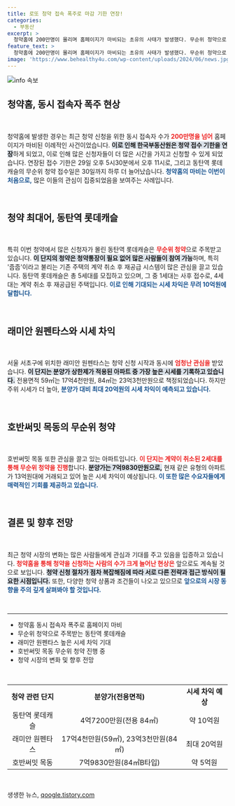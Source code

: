 ```yaml
---
title: 로또 청약 접속 폭주로 마감 기한 연장!
categories:
  - 부동산
excerpt: >
  청약홈에 200만명이 몰리며 홈페이지가 마비되는 초유의 사태가 발생했다. 무순위 청약으로 기대되는 최소 10억 시세 차익을 향한 열기가 불길처럼 타올랐고, 부동산원은 접수 마감 기한을 이례적으로 연장했다. 궁금하다면 클릭하세요!
feature_text: >
  청약홈에 200만명이 몰리며 홈페이지가 마비되는 초유의 사태가 발생했다. 무순위 청약으로 기대되는 최소 10억 시세 차익을 향한 열기가 불길처럼 타올랐고, 부동산원은 접수 마감 기한을 이례적으로 연장했다. 궁금하다면 클릭하세요!
image: 'https://www.behealthy4u.com/wp-content/uploads/2024/06/news.jpg'
---
```


<p><img src="https://www.behealthy4u.com/wp-content/uploads/2024/06/news.jpg" alt="info 속보" /></p>

<h2 data-ke-size="size26">청약홈, 동시 접속자 폭주 현상</h2>

<p data-ke-size="size16">&nbsp;</p>

<p>청약홈에 발생한 경우는 최근 청약 신청을 위한 동시 접속자 수가 <b><span style="color: #ee2323;">200만명을 넘어</span></b> 홈페이지가 마비된 이례적인 사건이었습니다. <b><span style="background-color: #21538527;">이로 인해 한국부동산원은 청약 접수 기한을 연장</span></b>하게 되었고, 이로 인해 많은 신청자들이 더 많은 시간을 가지고 신청할 수 있게 되었습니다. 연장된 접수 기한은 29일 오후 5시30분에서 오후 11시로, 그리고 동탄역 롯데캐슬의 무순위 청약 접수일은 30일까지 하루 더 늘어났습니다. <b><span style="color: #1a5490;">청약홈의 마비는 이번이 처음으로,</span></b> 많은 이들의 관심이 집중되었음을 보여주는 사례입니다.</p>

<p data-ke-size="size16">&nbsp;</p>

<h2 data-ke-size="size26">청약 최대어, 동탄역 롯데캐슬</h2>

<p data-ke-size="size16">&nbsp;</p>

<p>특히 이번 청약에서 많은 신청자가 몰린 동탄역 롯데캐슬은 <b><span style="color: #ee2323;">무순위 청약</span></b>으로 주목받고 있습니다. <b><span style="background-color: #21538527;">이 단지의 청약은 청약통장이 필요 없어 많은 사람들이 참여 가능</span></b>하며, 특히 '줍줍'이라고 불리는 기존 주택의 계약 취소 후 재공급 시스템이 많은 관심을 끌고 있습니다. 동탄역 롯데캐슬은 총 5세대를 모집하고 있으며, 그 중 1세대는 사후 접수로, 4세대는 계약 취소 후 재공급된 주택입니다. <b><span style="color: #1a5490;">이로 인해 기대되는 시세 차익은 무려 10억원에 달합니다.</span></b></p>

<p data-ke-size="size16">&nbsp;</p>

<h2 data-ke-size="size26">래미안 원펜타스와 시세 차익</h2>

<p data-ke-size="size16">&nbsp;</p>

<p>서울 서초구에 위치한 래미안 원펜타스는 청약 신청 시작과 동시에 <b><span style="color: #ee2323;">엄청난 관심을</span></b> 받았습니다. <b><span style="background-color: #21538527;">이 단지는 분양가 상한제가 적용된 아파트 중 가장 높은 시세를 기록하고 있습니다.</span></b> 전용면적 59㎡는 17억4천만원, 84㎡는 23억3천만원으로 책정되었습니다. 하지만 주위 시세가 더 높아, <b><span style="color: #1a5490;">분양가 대비 최대 20억원의 시세 차익이 예측되고 있습니다.</span></b></p>

<p data-ke-size="size16">&nbsp;</p>

<h2 data-ke-size="size26">호반써밋 목동의 무순위 청약</h2>

<p data-ke-size="size16">&nbsp;</p>

<p>호반써밋 목동 또한 관심을 끌고 있는 아파트입니다. <b><span style="color: #ee2323;">이 단지는 계약이 취소된 2세대를 통해 무순위 청약을 진행</span></b>합니다. <b><span style="background-color: #21538527;">분양가는 7억9830만원으로,</span></b> 현재 같은 유형의 아파트가 13억원대에 거래되고 있어 높은 시세 차익이 예상됩니다. <b><span style="color: #1a5490;">이 또한 많은 수요자들에게 매력적인 기회를 제공하고 있습니다.</span></b></p>

<p data-ke-size="size16">&nbsp;</p>

<h2 data-ke-size="size26">결론 및 향후 전망</h2>

<p data-ke-size="size16">&nbsp;</p>

<p>최근 청약 시장의 변화는 많은 사람들에게 관심과 기대를 주고 있음을 입증하고 있습니다. <b><span style="color: #ee2323;">청약홈을 통해 청약을 신청하는 사람의 수가 크게 늘어난 현상은</span></b> 앞으로도 계속될 것으로 보입니다. <b><span style="background-color: #21538527;">청약 신청 절차가 점차 복잡해짐에 따라 서로 다른 전략과 접근 방식이 필요한 시점입니다.</span></b> 또한, 다양한 청약 상품과 조건들이 나오고 있으므로 <b><span style="color: #1a5490;">앞으로의 시장 동향을 주의 깊게 살펴봐야 할 것입니다.</span></b></p>

<p data-ke-size="size16">&nbsp;</p>

<hr>

<ul>
  <li>청약홈 동시 접속자 폭주로 홈페이지 마비</li>
  <li>무순위 청약으로 주목받는 동탄역 롯데캐슬</li>
  <li>래미안 원펜타스 높은 시세 차익 기대</li>
  <li>호반써밋 목동 무순위 청약 진행 중</li>
  <li>청약 시장의 변화 및 향후 전망</li>
</ul>

<p data-ke-size="size16">&nbsp;</p>

<table style="width: 100%; border-collapse: collapse;"><tbody><tr><td style="text-align: center; height: 17px;"><b>청약 관련 단지</b></td><td style="text-align: center; height: 17px;"><b>분양가(전용면적)</b></td><td style="text-align: center; height: 17px;"><b>시세 차익 예상</b></td></tr><tr><td style="text-align: center; height: 17px;">동탄역 롯데캐슬</td><td style="text-align: center; height: 17px;">4억7200만원(전용 84㎡)</td><td style="text-align: center; height: 17px;">약 10억원</td></tr><tr><td style="text-align: center; height: 17px;">래미안 원펜타스</td><td style="text-align: center; height: 17px;">17억4천만원(59㎡), 23억3천만원(84㎡)</td><td style="text-align: center; height: 17px;">최대 20억원</td></tr><tr><td style="text-align: center; height: 17px;">호반써밋 목동</td><td style="text-align: center; height: 17px;">7억9830만원(84㎡B타입)</td><td style="text-align: center; height: 17px;">약 5억원</td></tr></tbody></table> 

<p data-ke-size="size16">&nbsp;</p>
생생한 뉴스, <a href="https://qoogle.tistory.com" rel="dofollow">qoogle.tistory.com</a>


